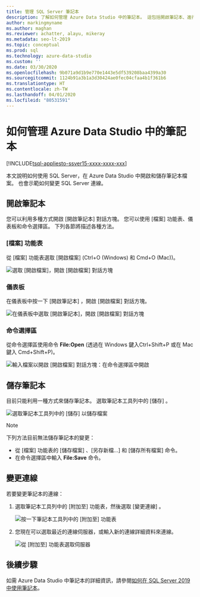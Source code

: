 ```yaml
---
title: 管理 SQL Server 筆記本
description: 了解如何管理 Azure Data Studio 中的筆記本。 這包括開啟筆記本、進行儲存，以及變更您的巨量資料叢集連線。
author: markingmyname
ms.author: maghan
ms.reviewer: achatter, alayu, mikeray
ms.metadata: seo-lt-2019
ms.topic: conceptual
ms.prod: sql
ms.technology: azure-data-studio
ms.custom: ''
ms.date: 03/30/2020
ms.openlocfilehash: 9b071a9d1b9e770e1443e5df539208baa4399a30
ms.sourcegitcommit: 1124b91a3b1a3d30424ae0fec04cfaa4b1f361b6
ms.translationtype: HT
ms.contentlocale: zh-TW
ms.lasthandoff: 04/01/2020
ms.locfileid: "80531591"
---
```

# <a name="how-to-manage-notebooks-in-azure-data-studio"></a>如何管理 Azure Data Studio 中的筆記本

[!INCLUDE[tsql-appliesto-ssver15-xxxx-xxxx-xxx](../includes/tsql-appliesto-ssver15-xxxx-xxxx-xxx.md)]

本文說明如何使用 SQL Server，在 Azure Data Studio 中開啟和儲存筆記本檔案。 也會示範如何變更 SQL Server 連線。

## <a name="open-a-notebook"></a>開啟筆記本

您可以利用多種方式開啟 [開啟筆記本]  對話方塊。 您可以使用 [檔案] 功能表、儀表板和命令選擇區。 下列各節將描述各種方法。

### <a name="file-menu"></a>[檔案] 功能表

從 [檔案] 功能表選取 [開啟檔案]  (Ctrl+O (Windows) 和 Cmd+O (Mac))。

![選取 [開啟檔案]，開啟 [開啟檔案] 對話方塊](./media/notebooks-manage-sql-server/open-file-1.png)

### <a name="dashboard"></a>儀表板

在儀表板中按一下 [開啟筆記本]  ，開啟 [開啟檔案] 對話方塊。

![在儀表板中選取 [開啟筆記本]，開啟 [開啟檔案] 對話方塊](./media/notebooks-manage-sql-server/open-file-2.png) 

### <a name="command-palette"></a>命令選擇區

從命令選擇區使用命令 **File:Open** (透過在 Windows 鍵入Ctrl+Shift+P 或在 Mac 鍵入 Cmd+Shift+P)。

![輸入檔案以開啟 [開啟檔案] 對話方塊：在命令選擇區中開啟](./media/notebooks-manage-sql-server/open-file-3.png)

## <a name="save-a-notebook"></a>儲存筆記本

目前只能利用一種方式來儲存筆記本。 選取筆記本工具列中的 [儲存]  。

![選取筆記本工具列中的 [儲存] 以儲存檔案](./media/notebooks-manage-sql-server/save-file-1.png)

> [!NOTE]
> 下列方法目前無法儲存筆記本的變更：
>
> - 從 [檔案] 功能表的 [儲存檔案]  、[另存新檔...]  和 [儲存所有檔案]  命令。
> - 在命令選擇區中輸入 **File:Save** 命令。

## <a name="change-the-connection"></a>變更連線

若要變更筆記本的連線：

1. 選取筆記本工具列中的 [附加至]  功能表，然後選取 [變更連線]  。

   ![按一下筆記本工具列中的 [附加至] 功能表](./media/notebooks-manage-sql-server/select-attach-to-1.png)

2. 您現在可以選取最近的連線伺服器，或輸入新的連線詳細資料來連線。

   ![從 [附加至] 功能表選取伺服器](./media/notebooks-manage-sql-server/select-attach-to-2.png)

## <a name="next-steps"></a>後續步驟

如需 Azure Data Studio 中筆記本的詳細資訊，請參閱[如何在 SQL Server 2019 中使用筆記本](notebooks-guidance.md)。

